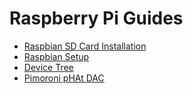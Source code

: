
# Raspberry Pi Guides

* [Raspbian SD Card Installation](doc/raspbian_install.md)
* [Raspbian Setup](doc/raspbian_setup.md)
* [Device Tree](doc/device_tree.md)
* [Pimoroni pHAt DAC](doc/phat_dac.md)
